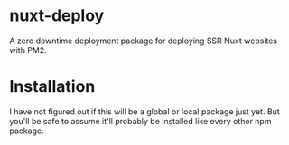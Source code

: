 # nuxt-deploy

A zero downtime deployment package for deploying SSR Nuxt websites with PM2.

# Installation

I have not figured out if this will be a global or local package just yet.
But you'll be safe to assume it'll probably be installed like every other npm package.  
